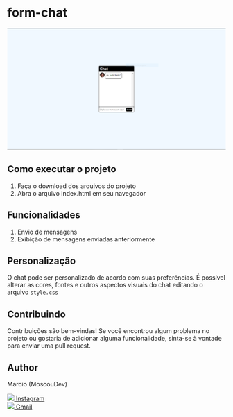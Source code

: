 # form-chat

<img src="/form.PNG">

## Como executar o projeto

1. Faça o download dos arquivos do projeto
2. Abra o arquivo index.html em seu navegador

## Funcionalidades

1. Envio de mensagens
2. Exibição de mensagens enviadas anteriormente

## Personalização

O chat pode ser personalizado de acordo com suas preferências. É possível alterar as cores, fontes e outros aspectos visuais do chat editando o arquivo `style.css`

## Contribuindo

Contribuições são bem-vindas! Se você encontrou algum problema no projeto ou gostaria de adicionar alguma funcionalidade, sinta-se à vontade para enviar uma pull request.

## Author
<p>Marcio (MoscouDev)</p>
<a href="https://www.instagram.com/eumaarcio/"> <img src="https://cdn-icons-png.flaticon.com/512/5968/5968776.png" width="15px"> Instagram</a>
<br>
<a href="moscoudev21@gmail.com"> <img src="https://logodownload.org/wp-content/uploads/2018/03/gmail-logo-16.png" width="15px"> Gmail</a>
